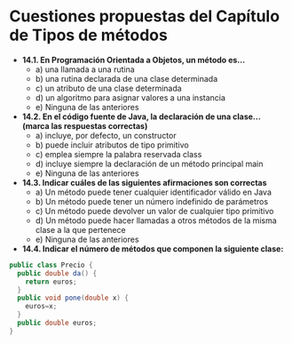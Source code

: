 # Cuestiones propuestas del Capítulo de Tipos de métodos
- **14.1. En Programación Orientada a Objetos, un método es...**
    - a) una llamada a una rutina
    - b) una rutina declarada de una clase determinada
    - c) un atributo de una clase determinada
    - d) un algoritmo para asignar valores a una instancia
    - e) Ninguna de las anteriores
- **14.2. En el código fuente de Java, la declaración de una clase... (marca las respuestas correctas)**
    - a) incluye, por defecto, un constructor
    - b) puede incluir atributos de tipo primitivo
    - c) emplea siempre la palabra reservada class
    - d) incluye siempre la declaración de un método principal main
    - e) Ninguna de las anteriores
- **14.3. Indicar cuáles de las siguientes afirmaciones son correctas**
    - a) Un método puede tener cualquier identificador válido en Java
    - b) Un método puede tener un número indefinido de parámetros
    - c) Un método puede devolver un valor de cualquier tipo primitivo
    - d) Un método puede hacer llamadas a otros métodos de la misma clase a la que pertenece
    - e) Ninguna de las anteriores
- **14.4. Indicar el número de métodos que componen la siguiente clase:**
```java
public class Precio {
  public double da() {
    return euros;
  }
  public void pone(double x) {
    euros=x;
  }
  public double euros;
}
```
